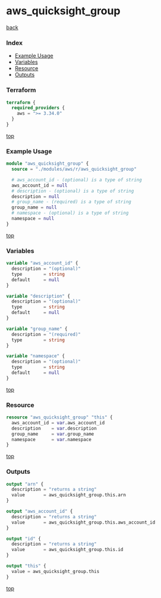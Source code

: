 # aws_quicksight_group

[back](../aws.md)

### Index

- [Example Usage](#example-usage)
- [Variables](#variables)
- [Resource](#resource)
- [Outputs](#outputs)

### Terraform

```terraform
terraform {
  required_providers {
    aws = ">= 3.34.0"
  }
}
```

[top](#index)

### Example Usage

```terraform
module "aws_quicksight_group" {
  source = "./modules/aws/r/aws_quicksight_group"

  # aws_account_id - (optional) is a type of string
  aws_account_id = null
  # description - (optional) is a type of string
  description = null
  # group_name - (required) is a type of string
  group_name = null
  # namespace - (optional) is a type of string
  namespace = null
}
```

[top](#index)

### Variables

```terraform
variable "aws_account_id" {
  description = "(optional)"
  type        = string
  default     = null
}

variable "description" {
  description = "(optional)"
  type        = string
  default     = null
}

variable "group_name" {
  description = "(required)"
  type        = string
}

variable "namespace" {
  description = "(optional)"
  type        = string
  default     = null
}
```

[top](#index)

### Resource

```terraform
resource "aws_quicksight_group" "this" {
  aws_account_id = var.aws_account_id
  description    = var.description
  group_name     = var.group_name
  namespace      = var.namespace
}
```

[top](#index)

### Outputs

```terraform
output "arn" {
  description = "returns a string"
  value       = aws_quicksight_group.this.arn
}

output "aws_account_id" {
  description = "returns a string"
  value       = aws_quicksight_group.this.aws_account_id
}

output "id" {
  description = "returns a string"
  value       = aws_quicksight_group.this.id
}

output "this" {
  value = aws_quicksight_group.this
}
```

[top](#index)